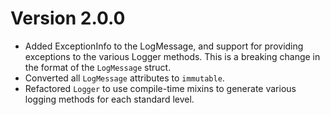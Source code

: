 # Version 2.0.0
- Added ExceptionInfo to the LogMessage, and support for providing exceptions to the various Logger methods. This is a breaking change in the format of the `LogMessage` struct.
- Converted all `LogMessage` attributes to `immutable`.
- Refactored `Logger` to use compile-time mixins to generate various logging methods for each standard level.
